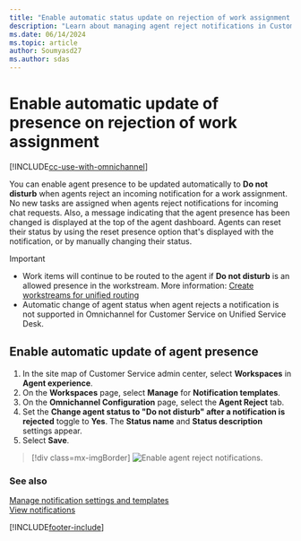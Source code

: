 ```yaml
---
title: "Enable automatic status update on rejection of work assignment| MicrosoftDocs"
description: "Learn about managing agent reject notifications in Customer Service"
ms.date: 06/14/2024
ms.topic: article
author: Soumyasd27
ms.author: sdas
---
```


# Enable automatic update of presence on rejection of work assignment

[!INCLUDE[cc-use-with-omnichannel](../../includes/cc-use-with-omnichannel.md)]

You can enable agent presence to be updated automatically to **Do not disturb** when agents reject an incoming notification for a work assignment. No new tasks are assigned when agents reject notifications for incoming chat requests. Also, a message indicating that the agent presence has been changed is displayed at the top of the agent dashboard. Agents can reset their status by using the reset presence option that's displayed with the notification, or by manually changing their status.

> [!IMPORTANT]
> 
> - Work items will continue to be routed to the agent if **Do not disturb** is an allowed presence in the workstream. More information: [Create workstreams for unified routing](create-workstreams.md)
> - Automatic change of agent status when agent rejects a notification is not supported in Omnichannel for Customer Service on Unified Service Desk.

## Enable automatic update of agent presence

1. In the site map of Customer Service admin center, select **Workspaces** in **Agent experience**.
1. On the **Workspaces** page, select **Manage** for **Notification templates**.
1. On the **Omnichannel Configuration** page, select the **Agent Reject** tab.  
1. Set the **Change agent status to "Do not disturb" after a notification is rejected** toggle to **Yes**. The **Status name** and **Status description** settings appear.
1. Select **Save**.

> [!div class=mx-imgBorder] 
> ![Enable agent reject notifications.](../media/enable-agent-reject-notifications.png "Enable agent reject notifications")

### See also

[Manage notification settings and templates](/dynamics365/app-profile-manager/notification-templates)  
[View notifications](../use/oc-notifications.md)  


[!INCLUDE[footer-include](../../includes/footer-banner.md)]
